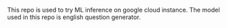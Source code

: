 This repo is used to try ML inference on google cloud instance.
The model used in this repo is english question generator.